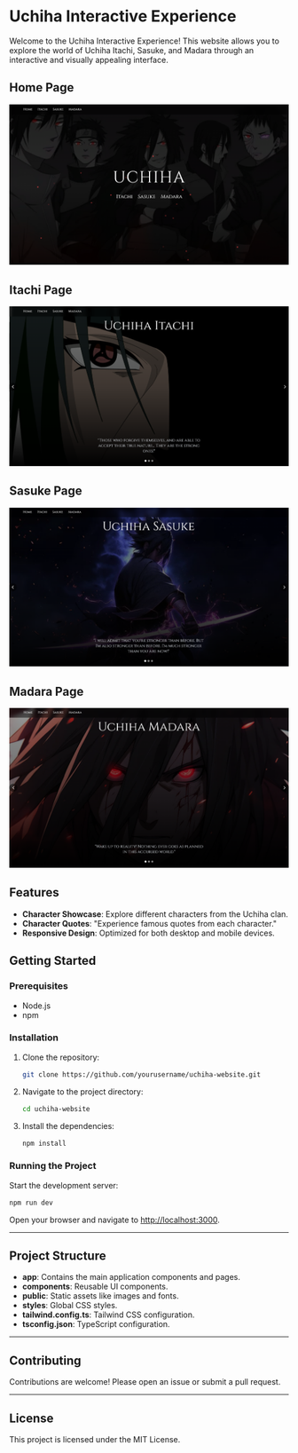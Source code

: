 # Uchiha Interactive Experience

Welcome to the Uchiha Interactive Experience! This website allows you to explore the world of Uchiha Itachi, Sasuke, and Madara through an interactive and visually appealing interface.

## Home Page
![Home Page](public/screenshots/home.png)

## Itachi Page
![Itachi Page](public/screenshots/itachi.png)

## Sasuke Page 
![Sasuke Page](public/screenshots/sasuke.png)

## Madara Page
![Madara Page](public/screenshots/madara.png)

## Features
- **Character Showcase**: Explore different characters from the Uchiha clan.
- **Character Quotes**: "Experience famous quotes from each character."
- **Responsive Design**: Optimized for both desktop and mobile devices.

## Getting Started

### Prerequisites
- Node.js  
- npm  

### Installation
1. Clone the repository:  
   ```sh
   git clone https://github.com/yourusername/uchiha-website.git
   ```

2. Navigate to the project directory:  
   ```sh
   cd uchiha-website
   ```

3. Install the dependencies:  
   ```sh
   npm install
   ```

### Running the Project
Start the development server:  
```sh
npm run dev
```

Open your browser and navigate to [http://localhost:3000](http://localhost:3000).

---

## Project Structure
- **app**: Contains the main application components and pages.  
- **components**: Reusable UI components.  
- **public**: Static assets like images and fonts.  
- **styles**: Global CSS styles.  
- **tailwind.config.ts**: Tailwind CSS configuration.  
- **tsconfig.json**: TypeScript configuration.  

---

## Contributing
Contributions are welcome! Please open an issue or submit a pull request.

---

## License
This project is licensed under the MIT License.

